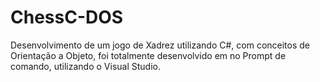 # ChessC-DOS

Desenvolvimento de um  jogo de Xadrez utilizando C#, com conceitos de Orientação a Objeto, 
foi totalmente desenvolvido em no Prompt de comando, utilizando o Visual Studio.
